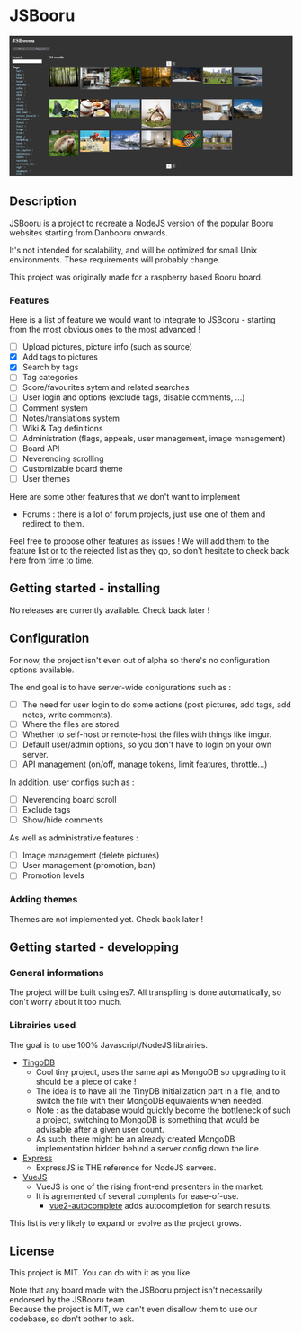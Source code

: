 # JSBooru

![JSBooru screenshot](docs/images/screenshot.png)

## Description

JSBooru is a project to recreate a NodeJS version of the popular Booru websites starting from Danbooru onwards.

It's not intended for scalability, and will be optimized for small Unix environments. These requirements will probably change.

This project was originally made for a raspberry based Booru board.

### Features

Here is a list of feature we would want to integrate to JSBooru - starting from the most obvious ones to the most advanced !

- [ ] Upload pictures, picture info (such as source)
- [X] Add tags to pictures
- [X] Search by tags
- [ ] Tag categories
- [ ] Score/favourites sytem and related searches
- [ ] User login and options (exclude tags, disable comments, ...)
- [ ] Comment system
- [ ] Notes/translations system
- [ ] Wiki & Tag definitions
- [ ] Administration (flags, appeals, user management, image management)
- [ ] Board API
- [ ] Neverending scrolling
- [ ] Customizable board theme
- [ ] User themes

Here are some other features that we don't want to implement

- Forums : there is a lot of forum projects, just use one of them and redirect to them.

Feel free to propose other features as issues ! We will add them to the feature list or to the rejected list as they go, so don't hesitate to check back here from time to time.

## Getting started - installing

No releases are currently available. Check back later !

## Configuration

For now, the project isn't even out of alpha so there's no configuration options available.

The end goal is to have server-wide conigurations such as :

- [ ] The need for user login to do some actions (post pictures, add tags, add notes, write comments).
- [ ] Where the files are stored.
- [ ] Whether to self-host or remote-host the files with things like imgur.
- [ ] Default user/admin options, so you don't have to login on your own server.
- [ ] API management (on/off, manage tokens, limit features, throttle...)

In addition, user configs such as :

- [ ] Neverending board scroll
- [ ] Exclude tags
- [ ] Show/hide comments

As well as administrative features :

- [ ] Image management (delete pictures)
- [ ] User management (promotion, ban)
- [ ] Promotion levels

### Adding themes

Themes are not implemented yet. Check back later !

## Getting started - developping

### General informations

The project will be built using es7. All transpiling is done automatically, so don't worry about it too much.

### Librairies used

The goal is to use 100% Javascript/NodeJS librairies.

- [TingoDB](http://www.tingodb.com/)
  - Cool tiny project, uses the same api as MongoDB so upgrading to it should be a piece of cake !
  - The idea is to have all the TinyDB initialization part in a file, and to switch the file with their MongoDB equivalents when needed.
  - Note : as the database would quickly become the bottleneck of such a project, switching to MongoDB is something that would be advisable after a given user count.
  - As such, there might be an already created MongoDB implementation hidden behind a server config down the line.
- [Express](http://expressjs.com/)
  - ExpressJS is THE reference for NodeJS servers.
- [VueJS](http://vuejs.org/)
  - VueJS is one of the rising front-end presenters in the market.
  - It is agremented of several complents for ease-of-use.
    - [vue2-autocomplete](https://github.com/BosNaufal/vue2-autocomplete) adds autocompletion for search results.

This list is very likely to expand or evolve as the project grows.

## License

This project is MIT. You can do with it as you like.

Note that any board made with the JSBooru project isn't necessarily endorsed by the JSBooru team.  
Because the project is MIT, we can't even disallow them to use our codebase, so don't bother to ask.
